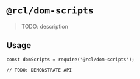 # `@rcl/dom-scripts`

> TODO: description

## Usage

```
const domScripts = require('@rcl/dom-scripts');

// TODO: DEMONSTRATE API
```

